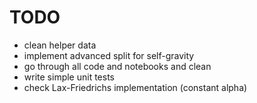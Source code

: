 # TODO

- clean helper data
- implement advanced split for self-gravity
- go through all code and notebooks and clean
- write simple unit tests
- check Lax-Friedrichs implementation (constant alpha)

